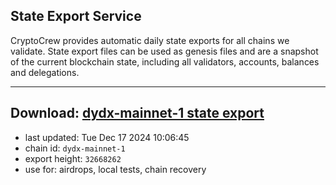 ## State Export Service
CryptoCrew provides automatic daily state exports for all chains we validate. State export files can be used as genesis files and are a snapshot of the current blockchain state, including all validators, accounts, balances and delegations.

---
**Download: [dydx-mainnet-1 state export](https://dl-tyo.ccvalidators.com/SERVICE/dydx/dydx-mainnet-1_export_32668262.json)**
---

- last updated: Tue Dec 17 2024 10:06:45
- chain id: `dydx-mainnet-1`
- export height: `32668262`
- use for: airdrops, local tests, chain recovery
